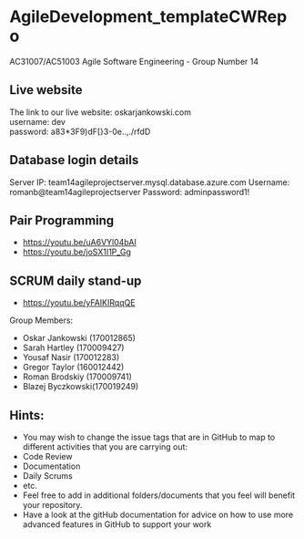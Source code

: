 # AgileDevelopment_templateCWRepo
AC31007/AC51003 Agile Software Engineering - Group Number 14

## Live website
The link to our live website: oskarjankowski.com  
username: dev  
password: a83*3F9)dF[}3-0e..,./rfdD  

## Database login details
Server IP: team14agileprojectserver.mysql.database.azure.com
Username: romanb@team14agileprojectserver
Password: adminpassword1!

## Pair Programming
 - https://youtu.be/uA6VYl04bAI  
 - https://youtu.be/joSX1I1P_Gg  
 
 ## SCRUM daily stand-up
 - https://youtu.be/yFAIKIRqqQE

Group Members:
- Oskar Jankowski (170012865)
- Sarah Hartley (170009427)
- Yousaf Nasir (170012283)
- Gregor Taylor (160012442)
- Roman Brodskiy (170009741)
- Blazej Byczkowski(170019249)

## Hints:
- You may wish to change the issue tags that are in GitHub to map to different activities that you are carrying out:
 - Code Review
 - Documentation
 - Daily Scrums
 - etc.
- Feel free to add in additional folders/documents that you feel will benefit your repository.
- Have a look at the gitHub documentation for advice on how to use more advanced features in GitHub to support your work
